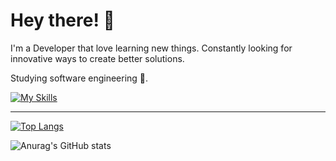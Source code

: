  # Hey there! 🤙
 
 I'm a Developer that love learning new things. Constantly looking for innovative ways to create better solutions.      
 
Studying software engineering 🤘. 

[![My Skills](https://skillicons.dev/icons?i=java,spring,postgres,react,js,bootstrap,python,vscode)](https://skillicons.dev)

<hr>


[![Top Langs](https://github-readme-stats.vercel.app/api/top-langs/?username=ArthurDMello&layout=compact&theme=radical)](https://github.com/anuraghazra/github-readme-stats)
 
![Anurag's GitHub stats](https://github-readme-stats.vercel.app/api?username=ArthurDMello&show_icons=true&theme=radical)
